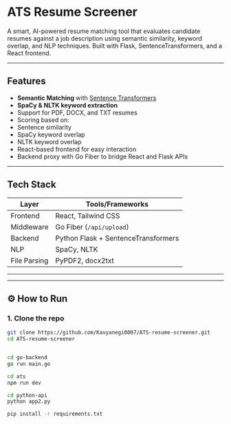 # ATS Resume Screener

A smart, AI-powered resume matching tool that evaluates candidate resumes against a job description using semantic similarity, keyword overlap, and NLP techniques. Built with Flask, SentenceTransformers, and a React frontend.

---

##  Features

-  **Semantic Matching** with [Sentence Transformers](https://www.sbert.net/)
-  **SpaCy & NLTK keyword extraction**
-  Support for PDF, DOCX, and TXT resumes
-  Scoring based on:
  - Sentence similarity
  - SpaCy keyword overlap
  - NLTK keyword overlap
-  React-based frontend for easy interaction
-  Backend proxy with Go Fiber to bridge React and Flask APIs

---

##  Tech Stack

| Layer      | Tools/Frameworks                      |
|------------|----------------------------------------|
| Frontend   | React, Tailwind CSS                    |
| Middleware | Go Fiber (`/api/upload`)               |
| Backend    | Python Flask + SentenceTransformers    |
| NLP        | SpaCy, NLTK                            |
| File Parsing | PyPDF2, docx2txt                     |

---




---

## ⚙️ How to Run

### 1. Clone the repo

```bash
git clone https://github.com/Kavyanegi0007/ATS-resume-screener.git
cd ATS-resume-screener


cd go-backend
go run main.go

cd ats
npm run dev

cd python-api
python app2.py

pip install -r requirements.txt

